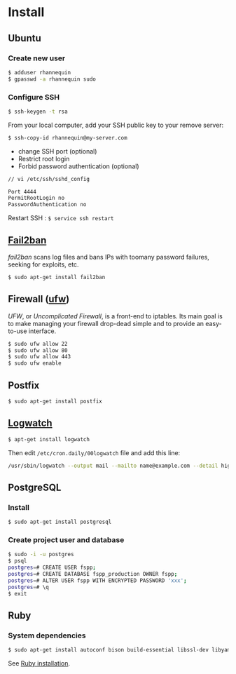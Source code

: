# Install

## Ubuntu

### Create new user

```sh
$ adduser rhannequin
$ gpasswd -a rhannequin sudo
```

### Configure SSH

```sh
$ ssh-keygen -t rsa
```

From your local computer, add your SSH public key to your remove server:

```sh
$ ssh-copy-id rhannequin@my-server.com
```

* change SSH port (optional)
* Restrict root login
* Forbid password authentication (optional)

```sh
// vi /etc/ssh/sshd_config

Port 4444
PermitRootLogin no
PasswordAuthentication no
```

Restart SSH : `$ service ssh restart`

## [Fail2ban](http://doc.ubuntu-fr.org/fail2ban)

*fail2ban* scans log files and bans IPs with toomany password failures, seeking for exploits, etc.

```sh
$ sudo apt-get install fail2ban
```

## Firewall ([ufw](http://doc.ubuntu-fr.org/ufw))

*UFW*, or *Uncomplicated Firewall*, is a front-end to iptables. Its main goal is to make managing your firewall drop-dead simple and to provide an easy-to-use interface.

```sh
$ sudo ufw allow 22
$ sudo ufw allow 80
$ sudo ufw allow 443
$ sudo ufw enable
```

## Postfix

```sh
$ sudo apt-get install postfix
```

## [Logwatch](http://doc.ubuntu-fr.org/logwatch)

```sh
$ apt-get install logwatch
```

Then edit `/etc/cron.daily/00logwatch` file and add this line:

```sh
/usr/sbin/logwatch --output mail --mailto name@example.com --detail high
```

## PostgreSQL

### Install

```sh
$ sudo apt-get install postgresql
```

### Create project user and database

```sh
$ sudo -i -u postgres
$ psql
postgres=# CREATE USER fspp;
postgres=# CREATE DATABASE fspp_production OWNER fspp;
postgres=# ALTER USER fspp WITH ENCRYPTED PASSWORD 'xxx';
postgres=# \q
$ exit
```

## Ruby

### System dependencies

```sh
$ sudo apt-get install autoconf bison build-essential libssl-dev libyaml-dev libreadline6-dev zlib1g-dev libncurses5-dev libffi-dev libgdbm3 libgdbm-dev g++ libsqlite3-dev libpq-dev
```

See [Ruby installation](https://github.com/rhannequin/upgrade-ubuntu#ruby).
